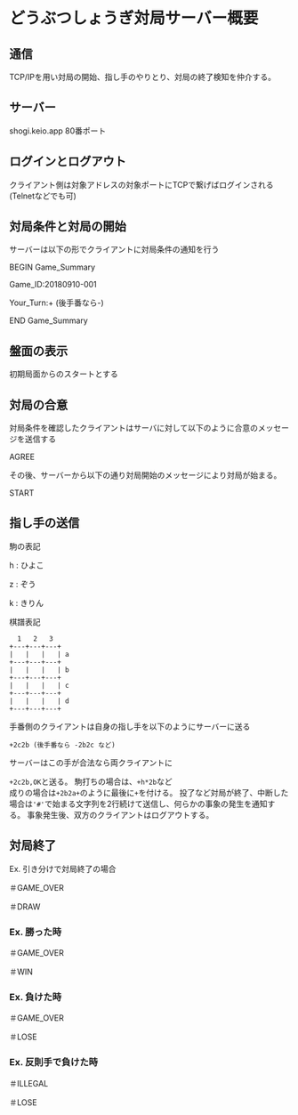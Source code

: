 # どうぶつしょうぎ対局サーバー概要

## 通信

TCP/IPを用い対局の開始、指し手のやりとり、対局の終了検知を仲介する。

## サーバー

shogi.keio.app
80番ポート

## ログインとログアウト

クライアント側は対象アドレスの対象ポートにTCPで繋げばログインされる(Telnetなどでも可)

## 対局条件と対局の開始

サーバーは以下の形でクライアントに対局条件の通知を行う

BEGIN Game_Summary

Game_ID:20180910-001

Your_Turn:+ (後手番なら-)

END Game_Summary

## 盤面の表示

初期局面からのスタートとする

## 対局の合意

対局条件を確認したクライアントはサーバに対して以下のように合意のメッセージを送信する

AGREE

その後、サーバーから以下の通り対局開始のメッセージにより対局が始まる。

START

## 指し手の送信

駒の表記

h : ひよこ

z : ぞう

k : きりん

棋譜表記

```
  1   2   3
+---+---+---+
|   |   |   | a
+---+---+---+
|   |   |   | b
+---+---+---+
|   |   |   | c
+---+---+---+
|   |   |   | d
+---+---+---+
```

手番側のクライアントは自身の指し手を以下のようにサーバーに送る

`+2c2b (後手番なら -2b2c など)`

サーバーはこの手が合法なら両クライアントに

`+2c2b,OK`と送る。
駒打ちの場合は、`+h*2b`など  
成りの場合は`+2b2a+`のように最後に`+`を付ける。
投了など対局が終了、中断した場合は`'#'`で始まる文字列を2行続けて送信し、何らかの事象の発生を通知する。
事象発生後、双方のクライアントはログアウトする。

## 対局終了

Ex. 引き分けで対局終了の場合

＃GAME_OVER

＃DRAW

### Ex. 勝った時

＃GAME_OVER

＃WIN

### Ex. 負けた時

＃GAME_OVER

＃LOSE

### Ex. 反則手で負けた時

＃ILLEGAL

＃LOSE
